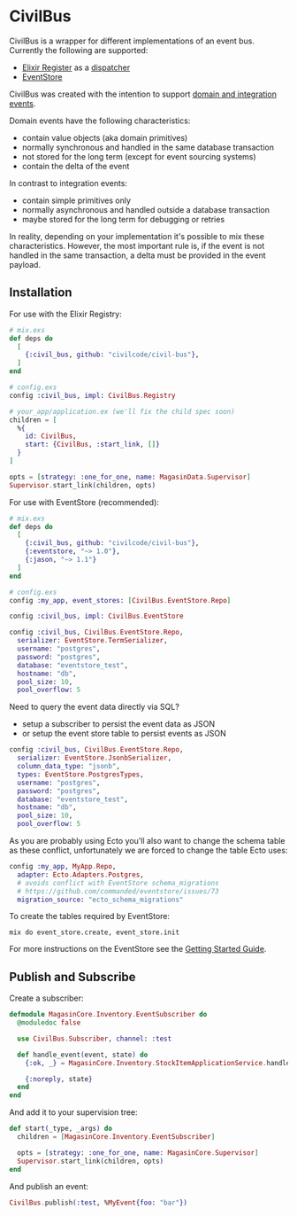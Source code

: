 # CivilBus

CivilBus is a wrapper for different implementations of an event bus. Currently the following
are supported:

  * [Elixir Register](https://hexdocs.pm/elixir/master/Registry.html) as a [dispatcher](https://hexdocs.pm/elixir/master/Registry.html#module-using-as-a-dispatcher)
  * [EventStore](https://github.com/commanded/eventstore)

CivilBus was created with the intention to support [domain and integration events](http://rethinkingdesign.tech/2017/10/02/ddd-domain-and-integration-events/).

Domain events have the following characteristics:

  * contain value objects (aka domain primitives)
  * normally synchronous and handled in the same database transaction
  * not stored for the long term (except for event sourcing systems)
  * contain the delta of the event

In contrast to integration events:

  * contain simple primitives only
  * normally asynchronous and handled outside a database transaction
  * maybe stored for the long term for debugging or retries

In reality, depending on your implementation it's possible to mix these characteristics. However,
the most important rule is, if the event is not handled in the same transaction, a delta must
be provided in the event payload.

## Installation

For use with the Elixir Registry:

```elixir
# mix.exs
def deps do
  [
    {:civil_bus, github: "civilcode/civil-bus"},
  ]
end

# config.exs
config :civil_bus, impl: CivilBus.Registry

# your_app/application.ex (we'll fix the child spec soon)
children = [
  %{
    id: CivilBus,
    start: {CivilBus, :start_link, []}
  }
]

opts = [strategy: :one_for_one, name: MagasinData.Supervisor]
Supervisor.start_link(children, opts)
```

For use with EventStore (recommended):

```elixir
# mix.exs
def deps do
  [
    {:civil_bus, github: "civilcode/civil-bus"},
    {:eventstore, "~> 1.0"},
    {:jason, "~> 1.1"}
  ]
end

# config.exs
config :my_app, event_stores: [CivilBus.EventStore.Repo]

config :civil_bus, impl: CivilBus.EventStore

config :civil_bus, CivilBus.EventStore.Repo,
  serializer: EventStore.TermSerializer,
  username: "postgres",
  password: "postgres",
  database: "eventstore_test",
  hostname: "db",
  pool_size: 10,
  pool_overflow: 5
```

Need to query the event data directly via SQL?

  * setup a subscriber to persist the event data as JSON
  * or setup the event store table to persist events as JSON

```elixir
config :civil_bus, CivilBus.EventStore.Repo,
  serializer: EventStore.JsonbSerializer,
  column_data_type: "jsonb",
  types: EventStore.PostgresTypes,
  username: "postgres",
  password: "postgres",
  database: "eventstore_test",
  hostname: "db",
  pool_size: 10,
  pool_overflow: 5
```

As you are probably using Ecto you'll also want to change the schema table as these conflict,
unfortunately we are forced to change the table Ecto uses:

```elixir
config :my_app, MyApp.Repo,
  adapter: Ecto.Adapters.Postgres,
  # avoids conflict with EventStore schema_migrations
  # https://github.com/commanded/eventstore/issues/73
  migration_source: "ecto_schema_migrations"
```

To create the tables required by EventStore:

    mix do event_store.create, event_store.init

For more instructions on the EventStore see the [Getting Started Guide](https://github.com/commanded/eventstore/blob/master/guides/Getting%20Started.md).

## Publish and Subscribe

Create a subscriber:

```elixir
defmodule MagasinCore.Inventory.EventSubscriber do
  @moduledoc false

  use CivilBus.Subscriber, channel: :test

  def handle_event(event, state) do
    {:ok, _} = MagasinCore.Inventory.StockItemApplicationService.handle(event)

    {:noreply, state}
  end
end
```

And add it to your supervision tree:

```elixir
def start(_type, _args) do
  children = [MagasinCore.Inventory.EventSubscriber]

  opts = [strategy: :one_for_one, name: MagasinCore.Supervisor]
  Supervisor.start_link(children, opts)
end
```

And publish an event:

```elixir
CivilBus.publish(:test, %MyEvent{foo: "bar"})
```
